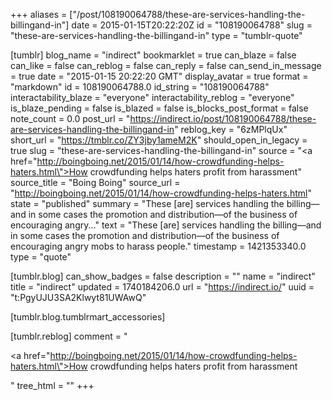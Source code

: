 +++
aliases = ["/post/108190064788/these-are-services-handling-the-billingand-in"]
date = 2015-01-15T20:22:20Z
id = "108190064788"
slug = "these-are-services-handling-the-billingand-in"
type = "tumblr-quote"

[tumblr]
blog_name = "indirect"
bookmarklet = true
can_blaze = false
can_like = false
can_reblog = false
can_reply = false
can_send_in_message = true
date = "2015-01-15 20:22:20 GMT"
display_avatar = true
format = "markdown"
id = 108190064788.0
id_string = "108190064788"
interactability_blaze = "everyone"
interactability_reblog = "everyone"
is_blaze_pending = false
is_blazed = false
is_blocks_post_format = false
note_count = 0.0
post_url = "https://indirect.io/post/108190064788/these-are-services-handling-the-billingand-in"
reblog_key = "6zMPlqUx"
short_url = "https://tmblr.co/ZY3jby1ameM2K"
should_open_in_legacy = true
slug = "these-are-services-handling-the-billingand-in"
source = "<a href=\"http://boingboing.net/2015/01/14/how-crowdfunding-helps-haters.html\">How crowdfunding helps haters profit from harassment</a>"
source_title = "Boing Boing"
source_url = "http://boingboing.net/2015/01/14/how-crowdfunding-helps-haters.html"
state = "published"
summary = "These [are] services handling the billing—and in some cases the promotion and distribution—of the business of encouraging angry..."
text = "These [are] services handling the billing—and in some cases the promotion and distribution—of the business of encouraging angry mobs to harass people."
timestamp = 1421353340.0
type = "quote"

[tumblr.blog]
can_show_badges = false
description = ""
name = "indirect"
title = "indirect"
updated = 1740184206.0
url = "https://indirect.io/"
uuid = "t:PgyUJU3SA2Klwyt81UWAwQ"

[tumblr.blog.tumblrmart_accessories]

[tumblr.reblog]
comment = "<p><a href=\"http://boingboing.net/2015/01/14/how-crowdfunding-helps-haters.html\">How crowdfunding helps haters profit from harassment</a></p>"
tree_html = ""
+++

